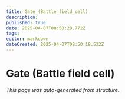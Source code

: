 ```yaml
---
title: Gate_(Battle_field_cell)
description: 
published: true
date: 2025-04-07T08:50:20.772Z
tags: 
editor: markdown
dateCreated: 2025-04-07T08:50:18.522Z
---
```


# Gate (Battle field cell)

*This page was auto-generated from structure.*